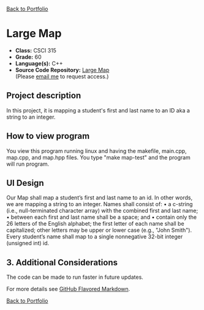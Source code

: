 [Back to Portfolio](./)

Large Map
===============

-   **Class:** CSCI 315
-   **Grade:** 60
-   **Language(s):** C++
-   **Source Code Repository:** [Large Map](https://github.com/noseypringles/LargeMap)  
    (Please [email me](mailto:kequick@csustudent.net?subject=GitHub%20Access) to request access.)

## Project description
In this project, it is mapping a student's first and last name to an ID aka a string to an integer.


## How to view program
You view this program running linux and having the makefile, main.cpp, map.cpp, and map.hpp files. You type "make map-test" and the program will run program. 

## UI Design
Our Map shall map a student’s first and last name to an id. In other words, we are mapping a
string to an integer. Names shall consist of:
• a c-string (i.e., null-terminated character array) with the combined first and last name;
• between each first and last name shall be a space; and
• contain only the 26 letters of the English alphabet; the first letter of each name shall be
capitalized; other letters may be upper or lower case (e.g., "John Smith").
Every student’s name shall map to a single nonnegative 32-bit integer (unsigned int) id.

## 3. Additional Considerations

The code can be made to run faster in future updates. 

For more details see [GitHub Flavored Markdown](https://guides.github.com/features/mastering-markdown/).

[Back to Portfolio](./)
